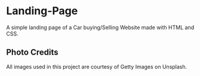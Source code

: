 # Landing-Page
A simple landing page of a Car buying/Selling Website made with HTML and CSS.

## Photo Credits
All images used in this project are courtesy of Getty Images on Unsplash.